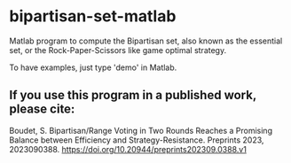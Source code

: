 # bipartisan-set-matlab

Matlab program to compute the Bipartisan set, also known as the essential set, or the Rock-Paper-Scissors like game optimal strategy.

To have examples, just type 'demo' in Matlab.


## If you use this program in a published work, please cite:

Boudet, S. Bipartisan/Range Voting in Two Rounds Reaches a Promising Balance between Efficiency and Strategy-Resistance. Preprints 2023, 2023090388. https://doi.org/10.20944/preprints202309.0388.v1
